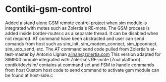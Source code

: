 # Contiki-gsm-control
Added a stand alone GSM remote control project when sim module is integrated with motes such as Zolertia's RE-mote. 
The GSM process is added inside border-router.c as a separate thread. It can be disabled when not required.
AT command have been abstracted and user can send comands from host such as sim_init, sim_modem_connect, sim_ipconnect, sim_udp_send, etc.
The AT command send code pulled from Zolertia's at-test-master by Antonio Lignan <alinan@zolertia.com>
This version adapted for SIM900 module integrated with Zolertia's RE-mote (Zoul platform). 
contiki/dev/sim/ contains at command set and FSM to handle commands from host
Custom host code to send command to activate gsm module can be found at host-side.c

